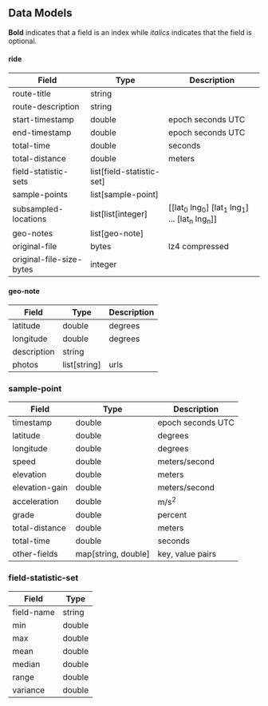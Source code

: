 ## Data Models
**Bold** indicates that a field is an index while *italics* indicates that the field is optional.

#### ride
| Field                    | Type                      | Description       |
|--------------------------|---------------------------|-------------------|
| route-title              | string                    |                   |
| route-description        | string                    |                   |
| start-timestamp          | double                    | epoch seconds UTC | 
| end-timestamp            | double                    | epoch seconds UTC | 
| total-time               | double                    | seconds           |
| total-distance           | double                    | meters            |
| field-statistic-sets     | list[field-statistic-set] |                   |
| sample-points            | list[sample-point]        |                   |
| subsampled-locations     | list[list[integer]        | [[lat<sub>0</sub> lng<sub>0</sub>] [lat<sub>1</sub> lng<sub>1</sub>] ... [lat<sub>n</sub> lng<sub>n</sub>]] |                  |
| geo-notes                | list[geo-note]            |                   |
| original-file            | bytes                     | lz4 compressed    |
| original-file-size-bytes | integer                   |                   |

<!--
| original-file-name       | string                    |                   |
-->

#### geo-note
| Field       | Type         | Description |     
|-------------|--------------|-------------| 
| latitude    | double       | degrees     | 
| longitude   | double       | degrees     | 
| description | string       |             |
| photos      | list[string] | urls        |

### sample-point
| Field          | Type                | Description       |
|----------------|---------------------|-------------------|
| timestamp      | double              | epoch seconds UTC | 
| latitude       | double              | degrees           |
| longitude      | double              | degrees           |
| speed          | double              | meters/second     |
| elevation      | double              | meters            |
| elevation-gain | double              | meters/second     |   
| acceleration   | double              | m/s<sup>2</sup>   |
| grade          | double              | percent           |
| total-distance | double              | meters            |
| total-time     | double              | seconds           |
| other-fields   | map[string, double] | key, value pairs  |

### field-statistic-set
| Field         | Type         |
|---------------|--------------|
| field-name    | string       |
| min           | double       |
| max           | double       |
| mean          | double       |
| median        | double       |
| range         | double       |
| variance      | double       |


<!--
| mode          | list[double] |   
-->

